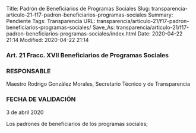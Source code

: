 Title: Padrón de Beneficiarios de Programas Sociales
Slug: transparencia-articulo-21-f17-padron-beneficiarios-programas-sociales
Summary: Pendiente
Tags: Transparencia
URL: transparencia/articulo-21/f17-padron-beneficiarios-programas-sociales/
Save_As: transparencia/articulo-21/f17-padron-beneficiarios-programas-sociales/index.html
Date: 2020-04-22 21:14
Modified: 2020-04-22 21:14


### Art. 21 Fracc. XVII Beneficiarios de Programas Sociales

### RESPONSABLE

Maestro Rodrigo González Morales, Secretario Técnico y de Transparencia

### FECHA DE VALIDACIÓN

3 de abril 2020

Los padrones de beneficiarios de los programas sociales;


